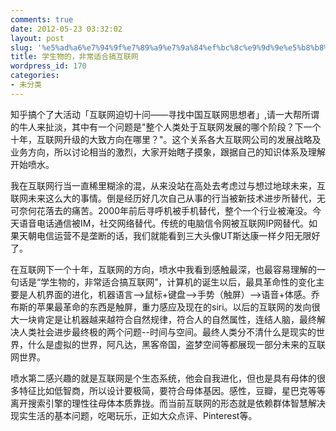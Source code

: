 ```yaml
---
comments: true
date: 2012-05-23 03:32:02
layout: post
slug: '%e5%ad%a6%e7%94%9f%e7%89%a9%e7%9a%84%ef%bc%8c%e9%9d%9e%e5%b8%b8%e9%80%82%e5%90%88%e6%90%9e%e4%ba%92%e8%81%94%e7%bd%91'
title: 学生物的，非常适合搞互联网
wordpress_id: 170
categories:
- 未分类
---
```


知乎搞个了大活动「互联网迫切十问——寻找中国互联网思想者」,请一大帮所谓的牛人来扯淡，其中有一个问题是"整个人类处于互联网发展的哪个阶段？下一个十年，互联网升级的大致方向在哪里？"。这个关系各大互联网公司的发展战略及业务方向，所以讨论相当的激烈，大家开始瞎子摸象，跟据自己的知识体系及理解开始喷水。

我在互联网行当一直稀里糊涂的混，从来没站在高处去考虑过与想过地球未来，互联网未来这么大的事情。倒是经历好几次自己从事的行当被新技术进步所替代，无可奈何花落去的痛苦。2000年前后寻呼机被手机替代，整个一个行业被淹没。今天语音电话通信被IM，社交网络替代。传统的电脑信令网被互联网IP网替代。如果天朝电信运营不是垄断的话，我们就能看到三大头像UT斯达康一样夕阳无限好了。

在互联网下一个十年，互联网的方向，喷水中我看到感触最深，也最容易理解的一句话是“学生物的，非常适合搞互联网”，计算机的诞生以后，最具革命性的变化主要是人机界面的进化，机器语言——>鼠标+键盘——>手势（触屏）——>语音+体感。乔布斯的苹果最革命的东西是触屏，重力感应及现在的siri。以后的互联网的发向很大一块肯定是让机器越来越符合自然规律，符合人的自然属性，连结人脑，最终解决人类社会进步最终极的两个问题--时间与空间。最终人类分不清什么是现实的世界，什么是虚拟的世界，阿凡达，黑客帝国，盗梦空间等都展现一部分未来的互联网世界。

喷水第二感兴趣的就是互联网是个生态系统，他会自我进化，但也是具有母体的很多特征比如低智商，所以设计要极简，要符合母体基因。感性，豆瓣，星巴克等等离开搜索引擎的理性往母体本质靠拢。而当前互联网的形态就是依赖群体智慧解决现实生活的基本问题，吃喝玩乐，正如大众点评、Pinterest等。



